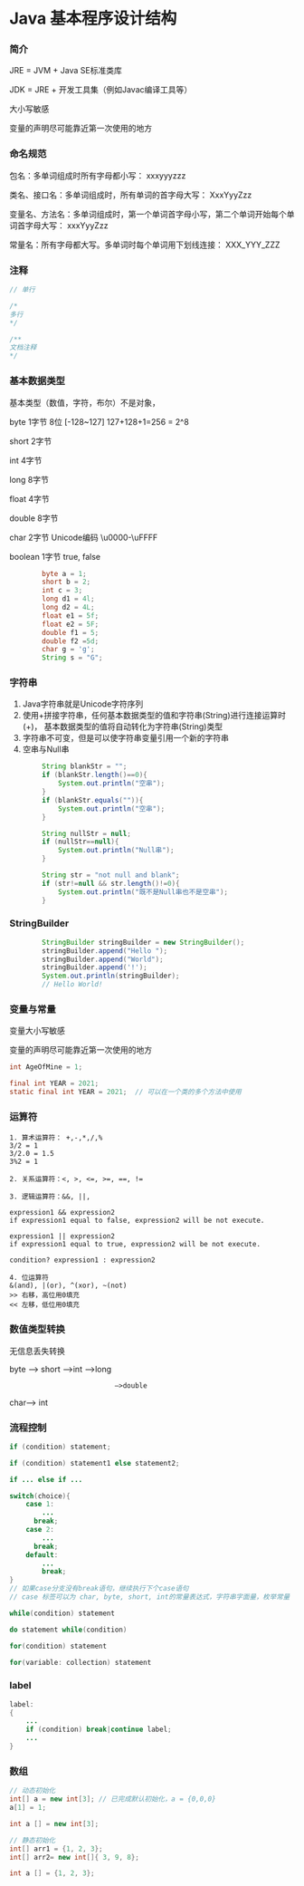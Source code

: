 # Java 基本程序设计结构

### 简介

JRE = JVM + Java SE标准类库

JDK = JRE + 开发工具集（例如Javac编译工具等）

大小写敏感

变量的声明尽可能靠近第一次使用的地方

### 命名规范

包名：多单词组成时所有字母都小写： xxxyyyzzz

类名、接口名：多单词组成时，所有单词的首字母大写： XxxYyyZzz

变量名、方法名：多单词组成时，第一个单词首字母小写，第二个单词开始每个单词首字母大写： xxxYyyZzz

常量名：所有字母都大写。多单词时每个单词用下划线连接： XXX_YYY_ZZZ

### 注释

```java
// 单行

/*
多行
*/

/**
文档注释
*/
```

### 基本数据类型

基本类型（数值，字符，布尔）不是对象，

byte   1字节   8位  [-128~127]   127+128+1=256 = 2^8

short  2字节

int      4字节

long   8字节

float    4字节

double 8字节

char      2字节  Unicode编码  \u0000-\uFFFF

boolean 1字节 true, false

```java
		byte a = 1;
		short b = 2;
		int c = 3;
		long d1 = 4l;
		long d2 = 4L;
		float e1 = 5f;
		float e2 = 5F;
		double f1 = 5;
		double f2 =5d;
		char g = 'g';
		String s = "G";
```

### 字符串

1. Java字符串就是Unicode字符序列
2. 使用+拼接字符串，任何基本数据类型的值和字符串(String)进行连接运算时(+)， 基本数据类型的值将自动转化为字符串(String)类型
3. 字符串不可变，但是可以使字符串变量引用一个新的字符串
4. 空串与Null串

```java
		String blankStr = "";
		if (blankStr.length()==0){
			System.out.println("空串");
		}
		if (blankStr.equals("")){
			System.out.println("空串");
		}

		String nullStr = null;
		if (nullStr==null){
			System.out.println("Null串");
		}

		String str = "not null and blank";
		if (str!=null && str.length()!=0){
			System.out.println("既不是Null串也不是空串");
		}
```

### StringBuilder

```java
		StringBuilder stringBuilder = new StringBuilder();
		stringBuilder.append("Hello ");
		stringBuilder.append("World");
		stringBuilder.append('!');
		System.out.println(stringBuilder);
		// Hello World!
```

### 变量与常量

变量大小写敏感

变量的声明尽可能靠近第一次使用的地方

```java
int AgeOfMine = 1;

final int YEAR = 2021; 
static final int YEAR = 2021;  // 可以在一个类的多个方法中使用

```

### 运算符

```
1. 算术运算符： +,-,*,/,%
3/2 = 1
3/2.0 = 1.5
3%2 = 1

2. 关系运算符：<, >, <=, >=, ==, !=

3. 逻辑运算符：&&, ||, 

expression1 && expression2
if expression1 equal to false, expression2 will be not execute.

expression1 || expression2
if expression1 equal to true, expression2 will be not execute.

condition? expression1 : expression2

4. 位运算符
&(and), |(or), ^(xor), ~(not)
>> 右移，高位用0填充
<< 左移，低位用0填充
```

### 数值类型转换

无信息丢失转换

byte —> short —>int —>long

                              —>double

char—> int

### 流程控制

```java
if (condition) statement;

if (condition) statement1 else statement2;

if ... else if ...

switch(choice){
	case 1:
		...
	  break;
	case 2:
		...
	  break;
	default:
		...
		break;
}
// 如果case分支没有break语句，继续执行下个case语句
// case 标签可以为 char, byte, short, int的常量表达式，字符串字面量，枚举常量

while(condition) statement

do statement while(condition)

for(condition) statement

for(variable: collection) statement
```

### label

```java
label:
{
	...
	if (condition) break|continue label;
	...
}
```

### 数组

```java
// 动态初始化
int[] a = new int[3]; // 已完成默认初始化，a = {0,0,0}
a[1] = 1;

int a [] = new int[3];

// 静态初始化
int[] arr1 = {1, 2, 3};
int[] arr2= new int[]{ 3, 9, 8};

int a [] = {1, 2, 3};
```
